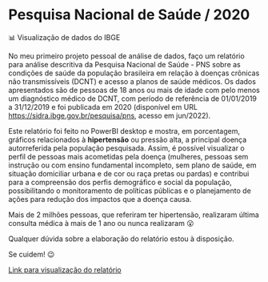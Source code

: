 # Pesquisa Nacional de Saúde / 2020
:bar_chart: Visualização de dados do IBGE

No meu primeiro projeto pessoal de análise de dados, faço um relatório para análise descritiva da Pesquisa Nacional de Saúde - PNS sobre as condições de saúde da população brasileira em relação à doenças crônicas não transmissíveis (DCNT) e acesso a planos de saúde médicos. Os dados apresentados são de pessoas de 18 anos ou mais de idade com pelo menos um diagnóstico médico de DCNT, com período de referência de 01/01/2019 a 31/12/2019 e foi publicada em 2020 (disponível em URL https://sidra.ibge.gov.br/pesquisa/pns, acesso em jun/2022).

Este relatório foi feito no PowerBI desktop e mostra, em porcentagem, gráficos relacionados à <b>hipertensão</b> ou pressão alta, a principal doença autorreferida pela população pesquisada. Assim, é possível visualizar o perfil de pessoas mais acometidas pela doença (mulheres, pessoas sem instrução ou com ensino fundamental incompleto, sem plano de saúde, em situação domiciliar urbana e de cor ou raça pretas ou pardas) e contribui para a compreensão dos perfis demográfico e social da população, possibilitando o monitoramento de políticas públicas e o planejamento de ações para redução dos impactos que a doença causa. 

Mais de 2 milhões pessoas, que referiram ter hipertensão, realizaram última consulta médica à mais de 1 ano ou nunca realizaram :open_mouth:

Qualquer dúvida sobre a elaboração do relatório estou à disposição.

Se cuidem! :wink:

[Link para visualização do relatório](https://github.com/iaravarjao/PNS-2020/blob/main/report_pns.png)
